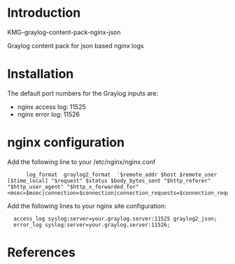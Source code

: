 # Introduction

KMG-graylog-content-pack-nginx-json

Graylog content pack for json based nginx logs

# Installation

The default port numbers for the Graylog inputs are:

* nginx access log: 11525
* nginx error log: 11526

# nginx configuration

Add the following line to your /etc/nginx/nginx.conf

```
      log_format  graylog2_format  '$remote_addr $host $remote_user [$time_local] "$request" $status $body_bytes_sent "$http_referer" "$http_user_agent" "$http_x_forwarded_for" <msec=$msec|connection=$connection|connection_requests=$connection_requests|millis=$request_time>';
```

Add the following lines to your nginx site configuration:

```
  access_log syslog:server=your.graylog.server:11525 graylog2_json;
  error_log syslog:server=your.graylog.server:11526;
```

# References


